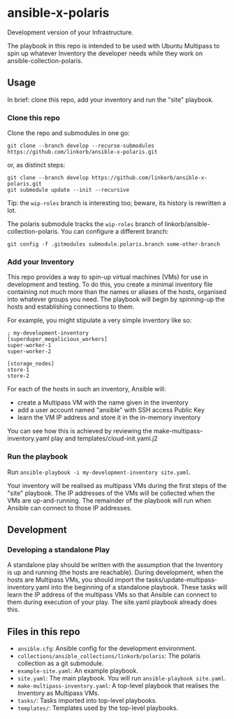 # ansible-x-polaris

Development version of your Infrastructure.

The playbook in this repo is intended to be used with Ubuntu Multipass to spin
up whatever Inventory the developer needs while they work on
ansible-collection-polaris.


## Usage

In brief: clone this repo, add your inventory and run the "site" playbook.

### Clone this repo

Clone the repo and submodules in one go:
```
git clone --branch develop --recurse-submodules https://github.com/linkorb/ansible-x-polaris.git
```
or, as distinct steps:
```
git clone --branch develop https://github.com/linkorb/ansible-x-polaris.git
git submodule update --init --recursive
```
Tip: the `wip-roles` branch is interesting too; beware, its history is rewritten
     a lot.

The polaris submodule tracks the `wip-roles` branch of
linkorb/ansible-collection-polaris.  You can configure a different branch:
```
git config -f .gitmodules submodule.polaris.branch some-other-branch
```

### Add your Inventory

This repo provides a way to spin-up virtual machines (VMs) for use in development
and testing.  To do this, you create a minimal inventory file containing not much
more than the names or aliases of the hosts, organised into whatever groups you
need.  The playbook will begin by spinning-up the hosts and establishing
connections to them.

For example, you might stipulate a very simple inventory like so:

```
; my-development-inventory
[superduper_megalicious_workers]
super-worker-1
super-worker-2

[storage_nodes]
store-1
store-2
```

For each of the hosts in such an inventory, Ansible will:

- create a Multipass VM with the name given in the inventory
- add a user account named "ansible" with SSH access Public Key
- learn the VM IP address and store it in the in-memory inventory

You can see how this is achieved by reviewing the make-multipass-inventory.yaml
play and templates/cloud-init.yaml.j2

### Run the playbook

Run `ansible-playbook -i my-development-inventory site.yaml`.

Your inventory will be realised as multipass VMs during the first steps of the
"site" playbook.  The IP addresses of the VMs will be collected when the VMs are
up-and-running.  The remainder of the playbook will run when Ansible can connect
to those IP addresses.


## Development

### Developing a standalone Play

A standalone play should be written with the assumption that the Inventory is
up and running (the hosts are reachable).  During development, when the hosts
are Multipass VMs, you should import the tasks/update-multipass-inventory.yaml
into the beginning of a standalone playbook.  These tasks will learn the IP
address of the multipass VMs so that Ansible can connect to them during
execution of your play.  The site.yaml playbook already does this.


## Files in this repo

- `ansible.cfg`: Ansible config for the development environment.
- `collections/ansible_collections/linkorb/polaris`: The polaris collection as a git submodule.
- `example-site.yaml`: An example playbook.
- `site.yaml`: The main playbook.  You will run `ansible-playbook site.yaml`.
- `make-multipass-inventory.yaml`: A top-level playbook that realises the
  Inventory as Multipass VMs.
- `tasks/`: Tasks imported into top-level playbooks.
- `templates/`: Templates used by the top-level playbooks.
